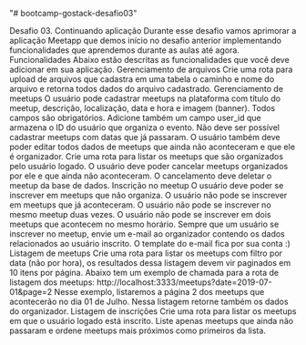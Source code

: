 "# bootcamp-gostack-desafio03" 

Desafio 03. Continuando aplicação
Durante esse desafio vamos aprimorar a aplicação Meetapp que demos início no desafio anterior implementando funcionalidades que aprendemos durante as aulas até agora.
Funcionalidades
Abaixo estão descritas as funcionalidades que você deve adicionar em sua aplicação.
Gerenciamento de arquivos
Crie uma rota para upload de arquivos que cadastra em uma tabela o caminho e nome do arquivo e retorna todos dados do arquivo cadastrado.
Gerenciamento de meetups
O usuário pode cadastrar meetups na plataforma com título do meetup, descrição, localização, data e hora e imagem (banner). Todos campos são obrigatórios. Adicione também um campo user_id que armazena o ID do usuário que organiza o evento.
Não deve ser possível cadastrar meetups com datas que já passaram.
O usuário também deve poder editar todos dados de meetups que ainda não aconteceram e que ele é organizador.
Crie uma rota para listar os meetups que são organizados pelo usuário logado.
O usuário deve poder cancelar meetups organizados por ele e que ainda não aconteceram. O cancelamento deve deletar o meetup da base de dados.
Inscrição no meetup
O usuário deve poder se inscrever em meetups que não organiza.
O usuário não pode se inscrever em meetups que já aconteceram.
O usuário não pode se inscrever no mesmo meetup duas vezes.
O usuário não pode se inscrever em dois meetups que acontecem no mesmo horário.
Sempre que um usuário se inscrever no meetup, envie um e-mail ao organizador contendo os dados relacionados ao usuário inscrito. O template do e-mail fica por sua conta :)
Listagem de meetups
Crie uma rota para listar os meetups com filtro por data (não por hora), os resultados dessa listagem devem vir paginados em 10 itens por página. Abaixo tem um exemplo de chamada para a rota de listagem dos meetups:
http://localhost:3333/meetups?date=2019-07-01&page=2
Nesse exemplo, listaremos a página 2 dos meetups que acontecerão no dia 01 de Julho.
Nessa listagem retorne também os dados do organizador.
Listagem de inscrições
Crie uma rota para listar os meetups em que o usuário logado está inscrito.
Liste apenas meetups que ainda não passaram e ordene meetups mais próximos como primeiros da lista.
